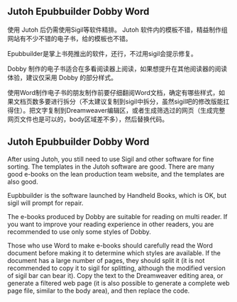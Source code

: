 ## Jutoh Epubbuilder Dobby Word
使用 Jutoh 后仍需使用Sigil等软件精排。 Jutoh 软件内的模板不错，精益制作组网站有不少不错的电子书，给的模板也不错。

Epubbuilder是掌上书苑推出的软件，还行，不过用sigil会提示修复。

Dobby 制作的电子书适合在多看阅读器上阅读，如果想提升在其他阅读器的阅读体验，建议仅采用 Dobby 的部分样式。

使用Word制作电子书的朋友制作前要仔细翻阅Word文档，确定有哪些样式，如果文档页数多要进行拆分（不太建议复制到sigil中拆分，虽然sigil吧的修改版能扛得住）。把文字复制到Dreamweaver编辑区，或者生成筛选过的网页（生成完整网页文件也是可以的，body区域差不多），然后替换代码。

## Jutoh Epubbuilder Dobby Word
After using Jutoh, you still need to use Sigil and other software for fine sorting. The templates in the Jutoh software are good. There are many good e-books on the lean production team website, and the templates are also good.

Eupbbuilder is the software launched by Handheld Books, which is OK, but sigil will prompt for repair.

The e-books produced by Dobby are suitable for reading on multi reader. If you want to improve your reading experience in other readers, you are recommended to use only some styles of Dobby.

Those who use Word to make e-books should carefully read the Word document before making it to determine which styles are available. If the document has a large number of pages, they should split it (it is not recommended to copy it to sigil for splitting, although the modified version of sigil bar can bear it). Copy the text to the Dreamweaver editing area, or generate a filtered web page (it is also possible to generate a complete web page file, similar to the body area), and then replace the code.
